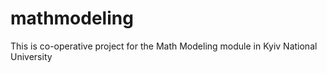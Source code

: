 # mathmodeling
This is co-operative project for the Math Modeling module in Kyiv National University   
